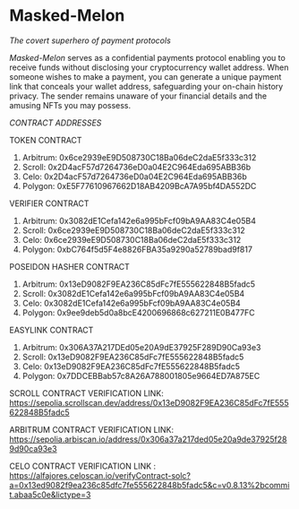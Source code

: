 # Masked-Melon

*The covert superhero of payment protocols*

*Masked-Melon* serves as a confidential payments protocol enabling you to receive funds without disclosing your cryptocurrency wallet address. When someone wishes to make a payment, you can generate a unique payment link that conceals your wallet address, safeguarding your on-chain history privacy. The sender remains unaware of your financial details and the amusing NFTs you may possess.

*CONTRACT ADDRESSES*

TOKEN CONTRACT

1. Arbitrum: 0x6ce2939eE9D508730C18Ba06deC2daE5f333c312
2. Scroll: 0x2D4acF57d7264736eD0a04E2C964Eda695ABB36b
3. Celo: 0x2D4acF57d7264736eD0a04E2C964Eda695ABB36b
4. Polygon: 0xE5F77610967662D18AB4209BcA7A95bf4DA552DC

VERIFIER CONTRACT
1. Arbitrum: 0x3082dE1Cefa142e6a995bFcf09bA9AA83C4e05B4
2. Scroll: 0x6ce2939eE9D508730C18Ba06deC2daE5f333c312
3. Celo: 0x6ce2939eE9D508730C18Ba06deC2daE5f333c312
4. Polygon: 0xbC764f5d5F4e8826FBA35a9290a52789bad9f817

POSEIDON HASHER CONTRACT
1. Arbitrum: 0x13eD9082F9EA236C85dFc7fE555622848B5fadc5
2. Scroll: 0x3082dE1Cefa142e6a995bFcf09bA9AA83C4e05B4
3. Celo: 0x3082dE1Cefa142e6a995bFcf09bA9AA83C4e05B4
4. Polygon: 0x9ee9deb5d0a8bcE4200696868c627211E0B477FC

EASYLINK CONTRACT
1. Arbitrum: 0x306A37A217DEd05e20A9dE37925F289D90Ca93e3
2. Scroll: 0x13eD9082F9EA236C85dFc7fE555622848B5fadc5
3. Celo:  0x13eD9082F9EA236C85dFc7fE555622848B5fadc5
4. Polygon: 0x7DDCEBBab57c8A26A788001805e9664ED7A875EC


SCROLL CONTRACT VERIFICATION LINK: https://sepolia.scrollscan.dev/address/0x13eD9082F9EA236C85dFc7fE555622848B5fadc5

ARBITRUM CONTRACT VERIFICATION LINK: https://sepolia.arbiscan.io/address/0x306a37a217ded05e20a9de37925f289d90ca93e3

CELO CONTRACT VERIFICATION LINK : https://alfajores.celoscan.io/verifyContract-solc?a=0x13ed9082f9ea236c85dfc7fe555622848b5fadc5&c=v0.8.13%2bcommit.abaa5c0e&lictype=3
